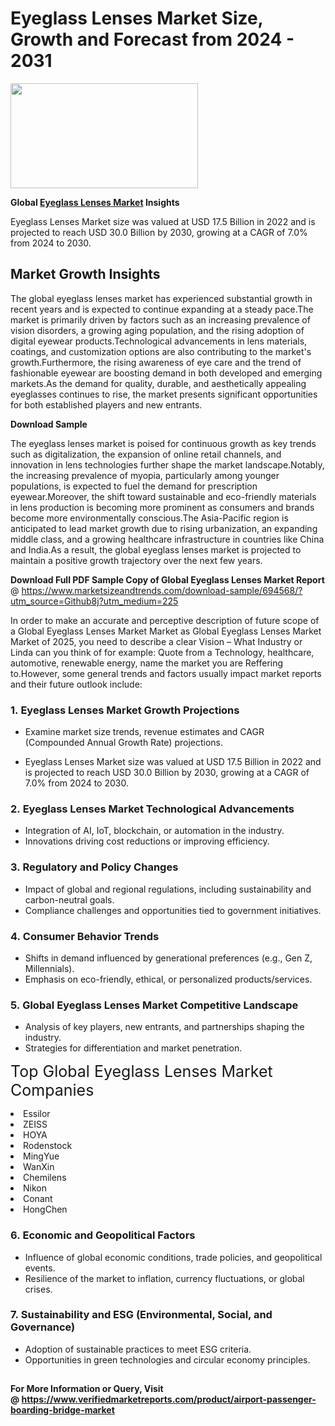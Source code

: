 <H1>Eyeglass Lenses Market Size, Growth and Forecast from 2024 - 2031</H1><img class="aligncenter size-medium wp-image-584254" src="https://thirdeyenews.in/wp-content/uploads/2024/09/Global-Market-Research-300x168.jpeg" alt="" width="300" height="168" /><p><strong>Global&nbsp;<a href="https://www.marketsizeandtrends.com/download-sample/694568/?utm_source=Github8j?utm_medium=225">Eyeglass Lenses Market</a> Insights</strong></p><p>Eyeglass Lenses Market size was valued at USD 17.5 Billion in 2022 and is projected to reach USD 30.0 Billion by 2030, growing at a CAGR of 7.0% from 2024 to 2030.</p><p><h2>Market Growth Insights</h2> <p>The global eyeglass lenses market has experienced substantial growth in recent years and is expected to continue expanding at a steady pace.The market is primarily driven by factors such as an increasing prevalence of vision disorders, a growing aging population, and the rising adoption of digital eyewear products.Technological advancements in lens materials, coatings, and customization options are also contributing to the market's growth.Furthermore, the rising awareness of eye care and the trend of fashionable eyewear are boosting demand in both developed and emerging markets.As the demand for quality, durable, and aesthetically appealing eyeglasses continues to rise, the market presents significant opportunities for both established players and new entrants.</p> <p><strong>Download Sample</strong></p> <p>The eyeglass lenses market is poised for continuous growth as key trends such as digitalization, the expansion of online retail channels, and innovation in lens technologies further shape the market landscape.Notably, the increasing prevalence of myopia, particularly among younger populations, is expected to fuel the demand for prescription eyewear.Moreover, the shift toward sustainable and eco-friendly materials in lens production is becoming more prominent as consumers and brands become more environmentally conscious.The Asia-Pacific region is anticipated to lead market growth due to rising urbanization, an expanding middle class, and a growing healthcare infrastructure in countries like China and India.As a result, the global eyeglass lenses market is projected to maintain a positive growth trajectory over the next few years.</p> <p><span class=""><strong>Download Full PDF Sample Copy of Global Eyeglass Lenses Market Report</strong> @ <a href="https://www.marketsizeandtrends.com/download-sample/694568/?utm_source=Github8j?utm_medium=225" target="_blank">https://www.marketsizeandtrends.com/download-sample/694568/?utm_source=Github8j?utm_medium=225</a></span></p><p>In order to make an accurate and perceptive description of future scope of a Global&nbsp;Eyeglass Lenses Market Market as Global&nbsp;Eyeglass Lenses Market Market of 2025, you need to describe a clear Vision &ndash; What Industry or Linda can you think of for example: Quote from a Technology, healthcare, automotive, renewable energy, name the market you are Reffering to.However, some general trends and factors usually impact market reports and their future outlook include:</p><h3>1.&nbsp;<strong>Eyeglass Lenses Market Growth Projections</strong></h3><ul><li>Examine market size trends, revenue estimates and CAGR (Compounded Annual Growth Rate) projections.</li><li><p>Eyeglass Lenses Market size was valued at USD 17.5 Billion in 2022 and is projected to reach USD 30.0 Billion by 2030, growing at a CAGR of 7.0% from 2024 to 2030.</p></li></ul><h3>2.&nbsp;<strong>Eyeglass Lenses Market Technological Advancements</strong></h3><ul><li>Integration of AI, IoT, blockchain, or automation in the industry.</li><li>Innovations driving cost reductions or improving efficiency.</li></ul><h3>3.&nbsp;<strong>Regulatory and Policy Changes</strong></h3><ul><li>Impact of global and regional regulations, including sustainability and carbon-neutral goals.</li><li>Compliance challenges and opportunities tied to government initiatives.</li></ul><h3>4.&nbsp;<strong>Consumer Behavior Trends</strong></h3><ul><li>Shifts in demand influenced by generational preferences (e.g., Gen Z, Millennials).</li><li>Emphasis on eco-friendly, ethical, or personalized products/services.</li></ul><h3>5.&nbsp;<strong>Global Eyeglass Lenses Market Competitive Landscape</strong></h3><ul><li>Analysis of key players, new entrants, and partnerships shaping the industry.</li><li>Strategies for differentiation and market penetration.</li></ul><p data-pm-slice="1 1 []"><span style="color: inherit; font-family: inherit; font-size: 25px;">Top Global Eyeglass Lenses Market Companies</span></p><div class="" data-test-id=""><p><li>Essilor</li><li> ZEISS</li><li> HOYA</li><li> Rodenstock</li><li> MingYue</li><li> WanXin</li><li> Chemilens</li><li> Nikon</li><li> Conant</li><li> HongChen</li></p></div><h3>6.&nbsp;<strong>Economic and Geopolitical Factors</strong></h3><ul><li>Influence of global economic conditions, trade policies, and geopolitical events.</li><li>Resilience of the market to inflation, currency fluctuations, or global crises.</li></ul><h3>7.&nbsp;<strong>Sustainability and ESG (Environmental, Social, and Governance)</strong></h3><ul><li>Adoption of sustainable practices to meet ESG criteria.</li><li>Opportunities in green technologies and circular economy principles.</li></ul><h2><strong style="font-size: 14px;">For More Information or Query, Visit @&nbsp;</strong><a style="background-color: #ffffff; font-size: 14px;" href="https://www.marketsizeandtrends.com/report/eyeglass-lenses-market/" target="_blank">https://www.verifiedmarketreports.com/product/airport-passenger-boarding-bridge-market</a></h2>